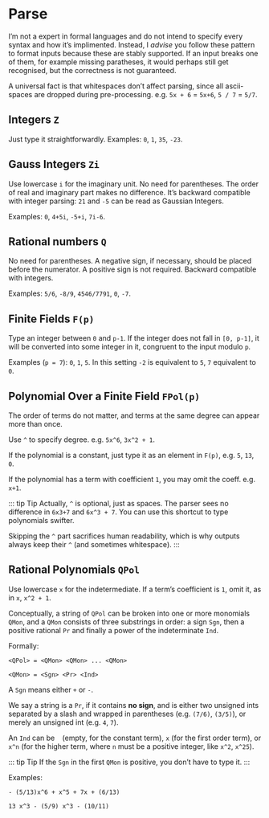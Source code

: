 # Parse

I’m not a expert in formal languages and do not intend to specify every syntax and
how it’s implimented.
Instead, I _advise_ you follow these pattern to format inputs because these are
stably supported. If an input breaks one of them, for example missing paratheses,
it would perhaps still get recognised, but the correctness is not guaranteed.

A universal fact is that whitespaces don’t affect parsing, since all ascii-spaces
are dropped during pre-processing. e.g. `5x + 6` = `5x+6`, `5 / 7` = `5/7`. 

## Integers `Z`

Just type it straightforwardly. Examples: `0`, `1`, `35`, `-23`.

## Gauss Integers `Zi`

Use lowercase `i` for the imaginary unit. No need for parentheses. The order of real and imaginary part makes no difference. It’s backward compatible with integer parsing: `21` and `-5` can be read as Gaussian Integers.

Examples: `0`, `4+5i`, `-5+i`, `7i-6`.

## Rational numbers `Q`

No need for parentheses. A negative sign, if necessary, should be placed before the numerator.
A positive sign is not required. Backward compatible with integers.

Examples: `5/6`, `-8/9`, `4546/7791`, `0`, `-7`.

## Finite Fields `F(p)`
Type an integer between `0` and `p-1`. If the integer does not fall in `[0, p-1]`, 
it will be converted into some integer in it, congruent to the input modulo `p`.

Examples (`p = 7`): `0`, `1`, `5`. In this setting `-2` is equivalent to `5`,
`7` equivalent to `0`.

## Polynomial Over a Finite Field `FPol(p)`

The order of terms do not matter, and terms at the same degree can appear more than once. 

Use `^` to specify degree. e.g. `5x^6`, `3x^2 + 1`.

If the polynomial is a constant, just type it as an element in `F(p)`, e.g. `5`, `13`, `0`.

If the polynomial has a term with coefficient `1`, you may omit the coeff. e.g. `x+1`.

::: tip Tip
Actually, `^` is optional, just as spaces. 
The parser sees no difference in `6x3+7` and `6x^3 + 7`.
You can use this shortcut to type polynomials swifter. 

Skipping the `^` part sacrifices human readability, which is why outputs always keep their `^` (and sometimes whitespace).
:::

## Rational Polynomials `QPol`

Use lowercase `x` for the indetermediate. If a term’s coefficient is `1`, omit it, as in `x`, `x^2 + 1`.

Conceptually, a string of `QPol` can be broken into one or more monomials `QMon`, and a `QMon` consists of three substrings in order: 
a sign `Sgn`, then a positive rational `Pr` and finally a power of the indeterminate `Ind`. 

Formally:
```
<QPol> = <QMon> <QMon> ... <QMon>

<QMon> = <Sgn> <Pr> <Ind>
```

A `Sgn` means either `+` or `-`. 

We say a string is a `Pr`, if it contains **no sign**, and is either two unsigned ints separated by a slash and wrapped in parentheses (e.g. `(7/6)`, `(3/5)`), or merely an unsigned int (e.g. `4`, `7`).

An `Ind` can be ` ` (empty, for the constant term),  `x` (for the first order term), or `x^n` (for the higher term, where `n`
must be a positive integer, like `x^2`, `x^25`).

::: tip Tip
If the `Sgn` in the first `QMon` is positive, you don’t have to type it.
:::

Examples:
```
- (5/13)x^6 + x^5 + 7x + (6/13)

13 x^3 - (5/9) x^3 - (10/11)
```